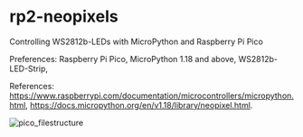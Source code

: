 # rp2-neopixels
Controlling WS2812b-LEDs with MicroPython and Raspberry Pi Pico

Preferences:
Raspberry Pi Pico,
MicroPython 1.18 and above,
WS2812b-LED-Strip,

References:
https://www.raspberrypi.com/documentation/microcontrollers/micropython.html,
https://docs.micropython.org/en/v1.18/library/neopixel.html.


![pico_filestructure](https://user-images.githubusercontent.com/81586601/215859563-413d10b4-cab4-4f9d-9cb1-162cdcf948aa.png)
